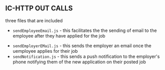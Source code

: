 ## IC-HTTP OUT CALLS

three files that are included

- `sendEmployeeEmail.js` - this facilitates the the sending of email to the employee after they have applied for the job

* `sendEmployerEMail.js` - this sends the employer an email once the uemployee applies for their job
* `sendNotification.js` - this sends a push notification to the employer's phone notifying them of the new application on their posted job
